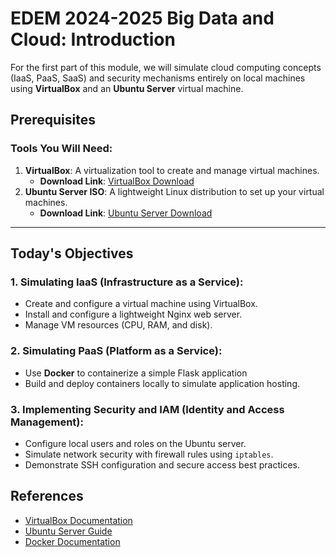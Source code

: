 # EDEM 2024-2025 Big Data and Cloud: Introduction

For the first part of this module, we will simulate cloud computing concepts (IaaS, PaaS, SaaS) and security mechanisms entirely on local machines using **VirtualBox** and an **Ubuntu Server** virtual machine.

## Prerequisites

### Tools You Will Need:
1. **VirtualBox**: A virtualization tool to create and manage virtual machines.
   - **Download Link**: [VirtualBox Download](https://www.virtualbox.org/wiki/Downloads)
2. **Ubuntu Server ISO**: A lightweight Linux distribution to set up your virtual machines.
   - **Download Link**: [Ubuntu Server Download](https://ubuntu.com/download/server)

---

## Today's Objectives

### 1. **Simulating IaaS (Infrastructure as a Service):**
   - Create and configure a virtual machine using VirtualBox.
   - Install and configure a lightweight Nginx web server.
   - Manage VM resources (CPU, RAM, and disk).

### 2. **Simulating PaaS (Platform as a Service):**
   - Use **Docker** to containerize a simple Flask application
   - Build and deploy containers locally to simulate application hosting.

### 3. **Implementing Security and IAM (Identity and Access Management):**
   - Configure local users and roles on the Ubuntu server.
   - Simulate network security with firewall rules using `iptables`.
   - Demonstrate SSH configuration and secure access best practices.

## References
- [VirtualBox Documentation](https://www.virtualbox.org/manual/)
- [Ubuntu Server Guide](https://ubuntu.com/server/docs)
- [Docker Documentation](https://docs.docker.com/)


